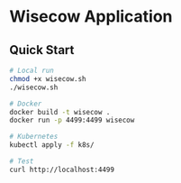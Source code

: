 # Wisecow Application
## Quick Start
```bash
# Local run
chmod +x wisecow.sh
./wisecow.sh

# Docker
docker build -t wisecow .
docker run -p 4499:4499 wisecow

# Kubernetes
kubectl apply -f k8s/

# Test
curl http://localhost:4499